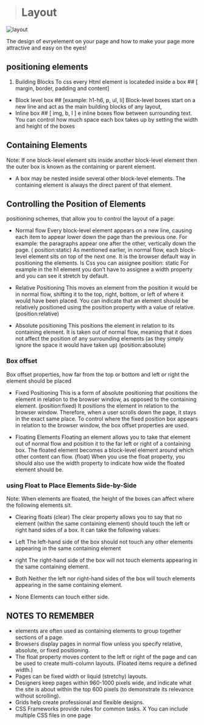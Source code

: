 > # Layout 

![layout](https://encrypted-tbn0.gstatic.com/images?q=tbn:ANd9GcTbyiqbzEEvkZhwBTzNAe1dLXec8agcgkZrHg&usqp=CAU) 


The design of evryelement on your page and how to make your page more attractive and easy on the eyes! 

## positioning elements 
1.	Building Blocks 
To css every Html element is locateded inside a box ## [ margin, border, padding and content] 
-	Block level box ## [example: h1-h6,   p,   ul,  li] 
Block-level boxes start on a new line and act as the main building blocks of any layout,
-	Inline box  ## [ img,  b, I ] 
e inline boxes flow between surrounding text. You can control how much space each box takes up by setting the width and height of the boxes

##  Containing Elements 
Note: If one block-level element sits inside another block-level element then the outer box is known as the containing or parent element.
-	A box may be nested inside several other block-level elements. The containing element is always the direct parent of that element. 

##  Controlling the Position of Elements 
positioning schemes, that allow you to control the layout of a page:
-	Normal flow 
Every block-level element appears on a new line, causing each item to appear lower down the page than the previous one.  For example: the paragraphs appear one after the other, vertically down the page.
( position:static)
As mentioned earlier, in normal flow, each block-level element sits on top of the next one.
It is the browser default way in positioning the elements. 
Is Css you can assignee position: static 
For example in the h1 element you don’t have to assignee a width property and you can see it stretch by default. 

-	Relative Positioning 
This moves an element from the position it would be in normal flow, shifting it to the top, right, bottom, or left of where it would have been placed. 
You can indicate that an element should be relatively positioned using the position property with a value of relative.
(position:relative)

-	Absolute positioning 
This positions the element in relation to its containing element. It is taken out of normal flow, meaning that it does not affect the position of any surrounding elements (as they simply ignore the space it would have taken up) 
(position:absolute)


### Box offset 
Box offset properties, how far from the top or bottom and left or right the element  should be placed
-	Fixed Positioning 
This is a form of absolute positioning that positions the element in relation to the browser window, as opposed to the containing element.
(position:fixed) 
It positions the element in relation to the browser window. Therefore, when a user scrolls down the page, it stays in the exact same place.
To control where the fixed position box appears in relation to the browser window, the box offset properties are used.

-	Floating Elements 
Floating an element allows you to take that element out of normal flow and position it to the far left or right of a containing box. The floated element becomes a block-level element around which other content can flow. 
(float)
When you use the float property, you should also use the width property to indicate how wide the floated element should be.
###  using Float to Place Elements Side-by-Side
Note: When elements are floated, the height of the boxes can affect where the following elements sit.
-	Clearing floats 
(clear)
The clear property allows you to say that no element (within the same containing element) should touch the left or right hand sides of a box. It can take the following values: 
-	Left
The left-hand side of the box should not touch any other elements appearing in the same containing element 

-	right 
The right-hand side of the box will not touch elements appearing in the same containing element.
-	Both 
Neither the left nor right-hand sides of the box will touch elements appearing in the same containing element. 
-	None 
Elements can touch either side.


## NOTES TO REMEMBER 
-	 elements are often used as containing elements to group together sections of a page.
-	Browsers display pages in normal flow unless you specify relative, absolute, or fixed positioning. 
-	The float property moves content to the left or right of the page and can be used to create multi-column layouts. (Floated items require a defined width.)
-	 Pages can be fixed width or liquid (stretchy) layouts.
-	 Designers keep pages within 960-1000 pixels wide, and indicate what the site is about within the top 600 pixels (to demonstrate its relevance without scrolling).
-	Grids help create professional and flexible designs. 
-	CSS Frameworks provide rules for common tasks. X You can include multiple CSS files in one page
